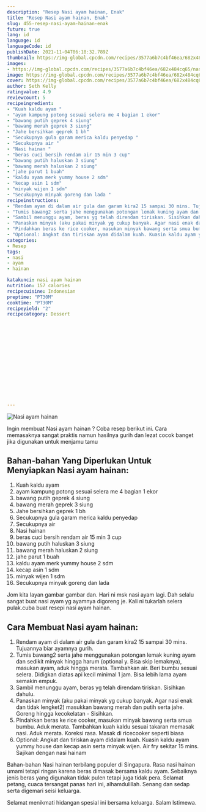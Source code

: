 ```yaml
---
description: "Resep Nasi ayam hainan, Enak"
title: "Resep Nasi ayam hainan, Enak"
slug: 455-resep-nasi-ayam-hainan-enak
future: true
lang: id
language: id
languageCode: id
publishDate: 2021-11-04T06:18:32.789Z 
thumbnail: https://img-global.cpcdn.com/recipes/3577a6b7c4bf46ea/682x484cq65/nasi-ayam-hainan-foto-resep-utama.png
images:
- https://img-global.cpcdn.com/recipes/3577a6b7c4bf46ea/682x484cq65/nasi-ayam-hainan-foto-resep-utama.png
image: https://img-global.cpcdn.com/recipes/3577a6b7c4bf46ea/682x484cq65/nasi-ayam-hainan-foto-resep-utama.png
cover: https://img-global.cpcdn.com/recipes/3577a6b7c4bf46ea/682x484cq65/nasi-ayam-hainan-foto-resep-utama.png
author: Seth Kelly
ratingvalue: 4.9
reviewcount: 5
recipeingredient:
- "Kuah kaldu ayam "
- "ayam kampung potong sesuai selera me 4 bagian 1 ekor"
- "bawang putih geprek 4 siung"
- "bawang merah geprek 3 siung"
- "Jahe bersihkan geprek 1 bh"
- "Secukupnya gula garam merica kaldu penyedap "
- "Secukupnya air "
- "Nasi hainan "
- "beras cuci bersih rendam air 15 min 3 cup"
- "bawang putih haluskan 3 siung"
- "bawang merah haluskan 2 siung"
- "jahe parut 1 buah"
- "kaldu ayam merk yummy house 2 sdm"
- "kecap asin 1 sdm"
- "minyak wijen 1 sdm"
- "Secukupnya minyak goreng dan lada "
recipeinstructions:
- "Rendam ayam di dalam air gula dan garam kira2 15 sampai 30 mins. Tujuannya biar ayamnya gurih."
- "Tumis bawang2 serta jahe menggunakan potongan lemak kuning ayam dan sedikit minyak hingga harum (optional y. Bisa skip lemaknya), masukan ayam, aduk hingga merata. Tambahkan air. Beri bumbu sesuai selera. Didigkan diatas api kecil minimal 1 jam. Bisa lebih lama ayam semakin empuk."
- "Sambil menunggu ayam, beras yg telah direndam tiriskan. Sisihkan dahulu."
- "Panaskan minyak (aku pakai minyak yg cukup banyak. Agar nasi enak dan tidak lengket2) masukkan bawang merah dan putih serta jahe. Goreng hingga kecokelatan  Sisihkan."
- "Pindahkan beras ke rice cooker, masukan minyak bawang serta smua bumbu. Aduk merata. Tambahkan kuah kaldu sesuai takaran memasak nasi. Aduk merata. Koreksi rasa. Masak di ricecooker seperti biasa"
- "Optional: Angkat dan tiriskan ayam didalam kuah. Kuasin kaldu ayam yummy house dan kecap asin serta minyak wijen. Air fry sekitar 15 mins. Sajikan dengan nasi hainam"
categories:
- Resep
tags:
- nasi
- ayam
- hainan

katakunci: nasi ayam hainan 
nutrition: 157 calories
recipecuisine: Indonesian
preptime: "PT30M"
cooktime: "PT30M"
recipeyield: "2"
recipecategory: Dessert


     
    
    
    
    
    
    
    
    
    
    
      
    
---
```



![Nasi ayam hainan](https://img-global.cpcdn.com/recipes/3577a6b7c4bf46ea/682x484cq65/nasi-ayam-hainan-foto-resep-utama.png)

Ingin membuat Nasi ayam hainan ? Coba resep berikut ini. Cara memasaknya sangat praktis namun hasilnya gurih dan lezat cocok banget jika digunakan untuk menjamu tamu

<!--inarticleads1-->

## Bahan-bahan Yang Diperlukan Untuk Menyiapkan Nasi ayam hainan:

1. Kuah kaldu ayam 
1. ayam kampung potong sesuai selera me 4 bagian 1 ekor
1. bawang putih geprek 4 siung
1. bawang merah geprek 3 siung
1. Jahe bersihkan geprek 1 bh
1. Secukupnya gula garam merica kaldu penyedap 
1. Secukupnya air 
1. Nasi hainan 
1. beras cuci bersih rendam air 15 min 3 cup
1. bawang putih haluskan 3 siung
1. bawang merah haluskan 2 siung
1. jahe parut 1 buah
1. kaldu ayam merk yummy house 2 sdm
1. kecap asin 1 sdm
1. minyak wijen 1 sdm
1. Secukupnya minyak goreng dan lada 

Jom kita layan gambar gambar dan. Hari ni msk nasi ayam lagi. Dah selalu sangat buat nasi ayam yg ayamnya digoreng je. Kali ni tukarlah selera pulak.cuba buat resepi nasi ayam hainan. 

<!--inarticleads2-->

## Cara Membuat Nasi ayam hainan:

1. Rendam ayam di dalam air gula dan garam kira2 15 sampai 30 mins. Tujuannya biar ayamnya gurih.
1. Tumis bawang2 serta jahe menggunakan potongan lemak kuning ayam dan sedikit minyak hingga harum (optional y. Bisa skip lemaknya), masukan ayam, aduk hingga merata. Tambahkan air. Beri bumbu sesuai selera. Didigkan diatas api kecil minimal 1 jam. Bisa lebih lama ayam semakin empuk.
1. Sambil menunggu ayam, beras yg telah direndam tiriskan. Sisihkan dahulu.
1. Panaskan minyak (aku pakai minyak yg cukup banyak. Agar nasi enak dan tidak lengket2) masukkan bawang merah dan putih serta jahe. Goreng hingga kecokelatan -  Sisihkan.
1. Pindahkan beras ke rice cooker, masukan minyak bawang serta smua bumbu. Aduk merata. Tambahkan kuah kaldu sesuai takaran memasak nasi. Aduk merata. Koreksi rasa. Masak di ricecooker seperti biasa
1. Optional: Angkat dan tiriskan ayam didalam kuah. Kuasin kaldu ayam yummy house dan kecap asin serta minyak wijen. Air fry sekitar 15 mins. Sajikan dengan nasi hainam


Bahan-bahan Nasi hainan terbilang populer di Singapura. Rasa nasi hainan umami tetapi ringan karena beras dimasak bersama kaldu ayam. Sebaiknya jenis beras yang digunakan tidak pulen tetapi juga tidak pera. Selamat petang, cuaca tersangat panas hari ini, alhamdulillah. Senang dan sedap serta digemari seisi keluarga. 

Selamat menikmati hidangan spesial ini bersama keluarga. Salam Istimewa.
